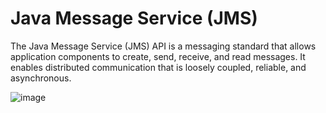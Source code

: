 # Java Message Service (JMS)

The Java Message Service (JMS) API is a messaging standard that allows application components to create, send, receive, and read messages. It enables distributed communication that is loosely coupled, reliable, and asynchronous. 

![image](https://github.com/user-attachments/assets/86a93322-3349-4227-bd24-ae0ac7d6e3dc)

